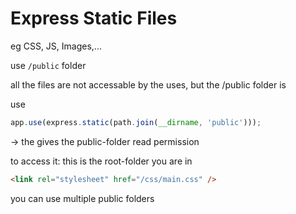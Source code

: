 # Express Static Files

eg CSS, JS, Images,...

use `/public` folder

all the files are not accessable by the uses, but the /public folder is

use

```js
app.use(express.static(path.join(__dirname, 'public')));
```

-> the gives the public-folder read permission

to access it: this is the root-folder you are in

```html
<link rel="stylesheet" href="/css/main.css" />
```

you can use multiple public folders

